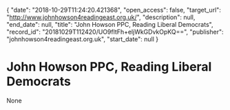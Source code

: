{
  "date": "2018-10-29T11:24:20.421368", 
  "open_access": false, 
  "target_url": "http://www.johnhowson4readingeast.org.uk/", 
  "description": null, 
  "end_date": null, 
  "title": "John Howson PPC, Reading Liberal Democrats", 
  "record_id": "20181029T112420/UO9fltFh+eljWkGDvkOpKQ==", 
  "publisher": "johnhowson4readingeast.org.uk", 
  "start_date": null
}

# John Howson PPC, Reading Liberal Democrats

None